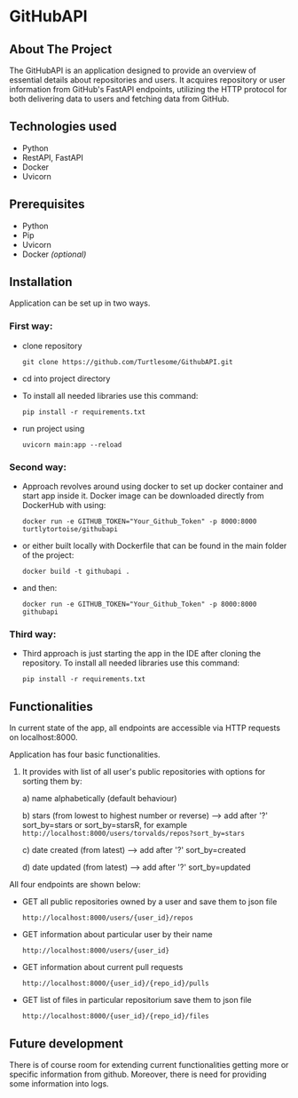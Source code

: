 # GitHubAPI
<!-- ABOUT THE PROJECT -->
## About The Project
The GitHubAPI is an application designed to provide an overview of essential details about repositories and users. It acquires repository or user information from GitHub's FastAPI endpoints, utilizing the HTTP protocol for both delivering data to users and fetching data from GitHub.

<!-- TECHNOLOGIES USED -->
## Technologies used
* Python
* RestAPI, FastAPI
* Docker
* Uvicorn

<!-- PREREQUISITES -->
## Prerequisites
* Python
* Pip
* Uvicorn
* Docker *(optional)*

<!-- INSTALLATION AND USAGE -->
## Installation
Application can be set up in two ways. 

### First way:
* clone repository

  `git clone https://github.com/Turtlesome/GithubAPI.git`

* cd into project directory

* To install all needed libraries use this command:

  `pip install -r requirements.txt`

* run project using

  `uvicorn main:app --reload`

### Second way:
* Approach revolves around using docker to set up docker container and start app inside it. Docker image can be downloaded directly from DockerHub with using:

  `docker run -e GITHUB_TOKEN="Your_Github_Token" -p 8000:8000 turtlytortoise/githubapi`

* or either built locally with Dockerfile that can be found in the main folder of the project:

  `docker build -t githubapi .`

* and then:

  `docker run -e GITHUB_TOKEN="Your_Github_Token" -p 8000:8000 githubapi`

### Third way:
* Third approach is just starting the app in the IDE after cloning the repository.
To install all needed libraries use this command:

  `pip install -r requirements.txt`


<!-- INSTALLATION AND USAGE -->
## Functionalities
In current state of the app, all endpoints are accessible via HTTP requests on localhost:8000.

Application has four basic functionalities. 
1. It provides with list of all user's public repositories with options for sorting them by:
   
   a) name alphabetically (default behaviour)

   b) stars (from lowest to highest number or reverse) --> add after '?' sort_by=stars or sort_by=starsR, for example `http://localhost:8000/users/torvalds/repos?sort_by=stars`

   c) date created (from latest) --> add after '?' sort_by=created

   d) date updated (from latest) --> add after '?' sort_by=updated

All four endpoints are shown below:

* GET all public repositories owned by a user and save them to json file

  `http://localhost:8000/users/{user_id}/repos`

* GET information about particular user by their name

  `http://localhost:8000/users/{user_id}`

* GET information about current pull requests

  `http://localhost:8000/{user_id}/{repo_id}/pulls`
  
* GET list of files in particular repositorium save them to json file

  `http://localhost:8000/{user_id}/{repo_id}/files`

## Future development

  There is of course room for extending current functionalities getting more or specific information from github. Moreover, there is need for providing some information into logs.
